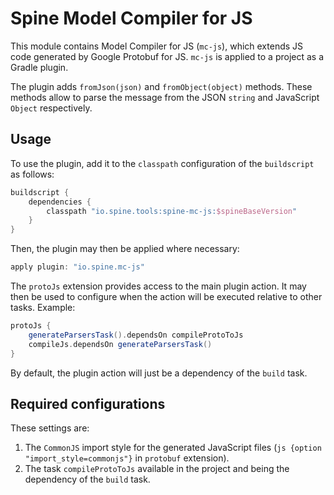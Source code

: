 # Spine Model Compiler for JS 

This module contains Model Compiler for JS (`mc-js`), which extends JS code generated by Google
Protobuf for JS. `mc-js` is applied to a project as a Gradle plugin.

The plugin adds `fromJson(json)` and `fromObject(object)` methods.
These methods allow to parse the message from the JSON `string` and JavaScript `Object`
respectively.

## Usage

To use the plugin, add it to the `classpath` configuration of the `buildscript` as follows:

```groovy
buildscript {
    dependencies {
        classpath "io.spine.tools:spine-mc-js:$spineBaseVersion"
    }
}
```

Then, the plugin may then be applied where necessary:

```groovy
apply plugin: "io.spine.mc-js"
```

The `protoJs` extension provides access to the main plugin action. It may then be used to configure 
when the action will be executed relative to other tasks. Example:

```groovy
protoJs {
    generateParsersTask().dependsOn compileProtoToJs
    compileJs.dependsOn generateParsersTask()
}
```

By default, the plugin action will just be a dependency of the `build` task.

## Required configurations

These settings are:

1. The `CommonJS` import style for the generated JavaScript files 
   (`js {option "import_style=commonjs"}` in `protobuf` extension).
1. The task `compileProtoToJs` available in the project and being
 the dependency of the `build` task.

